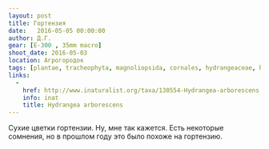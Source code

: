 ```yaml
---
layout: post
title: Гортензия
date:   2016-05-05 00:00:00
author: Д.Г.
gear: [E-300 , 35mm macro]
shoot_date: 2016-05-03
location: Агрогородок
tags: [plantae, tracheophyta, magnoliopsida, cornales, hydrangeaceae, hydrangea, hydrangea arborescens]
links:
  -
    href: http://www.inaturalist.org/taxa/130554-Hydrangea-arborescens
    info: inat
    title: Hydrangea arborescens
---
```


Сухие цветки гортензии. Ну, мне так кажется. Есть некоторые сомнения, но в прошлом году это было похоже на гортензию.
